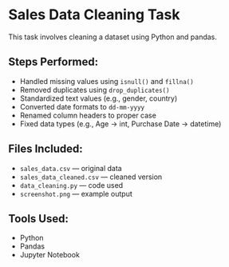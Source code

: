 # Sales Data Cleaning Task

This task involves cleaning a dataset using Python and pandas.

## Steps Performed:
- Handled missing values using `isnull()` and `fillna()`
- Removed duplicates using `drop_duplicates()`
- Standardized text values (e.g., gender, country)
- Converted date formats to `dd-mm-yyyy`
- Renamed column headers to proper case
- Fixed data types (e.g., Age → int, Purchase Date → datetime)

## Files Included:
- `sales_data.csv` — original data
- `sales_data_cleaned.csv` — cleaned version
- `data_cleaning.py` — code used
- `screenshot.png` — example output

## Tools Used:
- Python
- Pandas
- Jupyter Notebook
